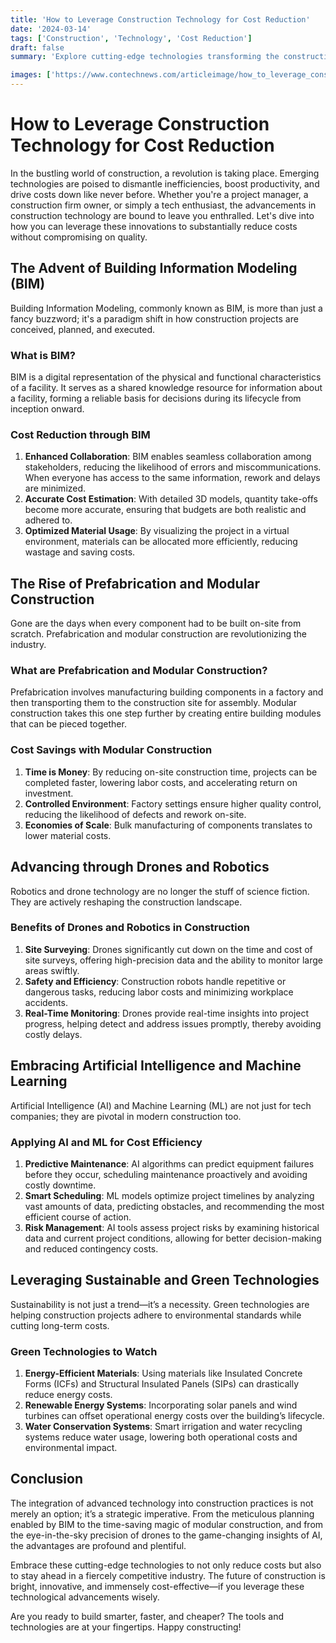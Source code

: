 ```yaml
---
title: 'How to Leverage Construction Technology for Cost Reduction'
date: '2024-03-14'
tags: ['Construction', 'Technology', 'Cost Reduction']
draft: false
summary: 'Explore cutting-edge technologies transforming the construction industry and discover how to leverage them for significant cost reductions.'

images: ['https://www.contechnews.com/articleimage/how_to_leverage_construction_technology_for_cost_reduction.webp']
---
```


# How to Leverage Construction Technology for Cost Reduction

In the bustling world of construction, a revolution is taking place. Emerging technologies are poised to dismantle inefficiencies, boost productivity, and drive costs down like never before. Whether you're a project manager, a construction firm owner, or simply a tech enthusiast, the advancements in construction technology are bound to leave you enthralled. Let's dive into how you can leverage these innovations to substantially reduce costs without compromising on quality.

## The Advent of Building Information Modeling (BIM)

Building Information Modeling, commonly known as BIM, is more than just a fancy buzzword; it's a paradigm shift in how construction projects are conceived, planned, and executed. 

### What is BIM?

BIM is a digital representation of the physical and functional characteristics of a facility. It serves as a shared knowledge resource for information about a facility, forming a reliable basis for decisions during its lifecycle from inception onward.

### Cost Reduction through BIM

1. **Enhanced Collaboration**: BIM enables seamless collaboration among stakeholders, reducing the likelihood of errors and miscommunications. When everyone has access to the same information, rework and delays are minimized.
2. **Accurate Cost Estimation**: With detailed 3D models, quantity take-offs become more accurate, ensuring that budgets are both realistic and adhered to.
3. **Optimized Material Usage**: By visualizing the project in a virtual environment, materials can be allocated more efficiently, reducing wastage and saving costs.

## The Rise of Prefabrication and Modular Construction

Gone are the days when every component had to be built on-site from scratch. Prefabrication and modular construction are revolutionizing the industry.

### What are Prefabrication and Modular Construction?

Prefabrication involves manufacturing building components in a factory and then transporting them to the construction site for assembly. Modular construction takes this one step further by creating entire building modules that can be pieced together.

### Cost Savings with Modular Construction

1. **Time is Money**: By reducing on-site construction time, projects can be completed faster, lowering labor costs, and accelerating return on investment.
2. **Controlled Environment**: Factory settings ensure higher quality control, reducing the likelihood of defects and rework on-site.
3. **Economies of Scale**: Bulk manufacturing of components translates to lower material costs.

## Advancing through Drones and Robotics

Robotics and drone technology are no longer the stuff of science fiction. They are actively reshaping the construction landscape.

### Benefits of Drones and Robotics in Construction

1. **Site Surveying**: Drones significantly cut down on the time and cost of site surveys, offering high-precision data and the ability to monitor large areas swiftly.
2. **Safety and Efficiency**: Construction robots handle repetitive or dangerous tasks, reducing labor costs and minimizing workplace accidents.
3. **Real-Time Monitoring**: Drones provide real-time insights into project progress, helping detect and address issues promptly, thereby avoiding costly delays.

## Embracing Artificial Intelligence and Machine Learning

Artificial Intelligence (AI) and Machine Learning (ML) are not just for tech companies; they are pivotal in modern construction too.

### Applying AI and ML for Cost Efficiency

1. **Predictive Maintenance**: AI algorithms can predict equipment failures before they occur, scheduling maintenance proactively and avoiding costly downtime.
2. **Smart Scheduling**: ML models optimize project timelines by analyzing vast amounts of data, predicting obstacles, and recommending the most efficient course of action.
3. **Risk Management**: AI tools assess project risks by examining historical data and current project conditions, allowing for better decision-making and reduced contingency costs.

## Leveraging Sustainable and Green Technologies

Sustainability is not just a trend—it’s a necessity. Green technologies are helping construction projects adhere to environmental standards while cutting long-term costs.

### Green Technologies to Watch

1. **Energy-Efficient Materials**: Using materials like Insulated Concrete Forms (ICFs) and Structural Insulated Panels (SIPs) can drastically reduce energy costs.
2. **Renewable Energy Systems**: Incorporating solar panels and wind turbines can offset operational energy costs over the building’s lifecycle.
3. **Water Conservation Systems**: Smart irrigation and water recycling systems reduce water usage, lowering both operational costs and environmental impact.

## Conclusion

The integration of advanced technology into construction practices is not merely an option; it’s a strategic imperative. From the meticulous planning enabled by BIM to the time-saving magic of modular construction, and from the eye-in-the-sky precision of drones to the game-changing insights of AI, the advantages are profound and plentiful. 

Embrace these cutting-edge technologies to not only reduce costs but also to stay ahead in a fiercely competitive industry. The future of construction is bright, innovative, and immensely cost-effective—if you leverage these technological advancements wisely.

Are you ready to build smarter, faster, and cheaper? The tools and technologies are at your fingertips. Happy constructing!